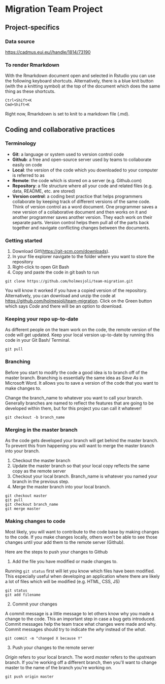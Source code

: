 # Migration Team Project

## Project-specifics

### Data source

https://cadmus.eui.eu//handle/1814/73190

### To render Rmarkdown

With the Rmarkdown document open and selected in Rstudio you can use the following keyboard shortcuts. Alternatively, there is a blue knit button (with the a knitting symbol) at the top of the document which does the same thing as these shortcuts.

```
Ctrl+Shift+K
Cmd+Shift+K
```

Right now, Rmarkdown is set to knit to a markdown file (.md).

## Coding and collaborative practices

### Terminology

* **Git**: a language or system used to version control code
* **Github**: a free and open-source server used by teams to collaborate easily on code
* **Local**: the version of the code which you downloaded to your computer is referred to as
* **Remote**: the code which is stored on a server (e.g. Github.com)
* **Repository**: a file structure where all your code and related files (e.g. data, README, etc. are stored)
* **Version control**: a coding best practice that helps programmers collaborate by keeping track of different versions of the same code. Think of version control as a word document. One programmer saves a new version of a collaborative document and then works on it and another programmer saves another version. They each work on their separate parts. Version control helps them pull all of the parts back together and navigate conflicting changes between the documents.

### Getting started

1. Download Git!(https://git-scm.com/downloads).
2. In your file explorer navigate to the folder where you want to store the repository
3. Right-click to open Git Bash
4. Copy and paste the code in git bash to run

```
git clone https://github.com/holmesjoli/team-migration.git
```

You will know it worked if you have a copied version of the repository. Alternatively, you can download and unzip the code at https://github.com/holmesjoli/team-migration. Click on the Green button which says *Code* and there will be an option to download. 

### Keeping your repo up-to-date

As different people on the team work on the code, the remote version of the code will get updated. Keep your local version up-to-date by running this code in your Git Bash/ Terminal.

```
git pull
```

### Branching

Before you start to modify the code a good idea is to branch off of the master branch. Branching is essentially the same idea as *Save As* in Microsoft Word. It allows you to save a version of the code that you want to make changes to.

Change the branch_name to whatever you want to call your branch. Generally branches are named to reflect the features that are going to be developed within them, but for this project you can call it whatever!

```
git checkout -b branch_name
```

### Merging in the master branch

As the code gets developed your branch will get behind the master branch. To prevent this from happening you will want to merge the master branch into your branch.

1. Checkout the master branch
2. Update the master branch so that your local copy reflects the same copy as the remote server
3. Checkout your local branch. Branch_name is whatever you named your branch in the previous step.
4. Merge the master branch into your local branch.

```
git checkout master
git pull
git checkout branch_name
git merge master
```

### Making changes to code

Most likely, you will want to contribute to the code base by making changes to the code. If you make changes locally, others won't be able to see those changes until your add them to the remote server (Github).

Here are the steps to push your changes to Github

1. Add the file you have modified or made changes to. 

Running `git status` first will let you know which files have been modified. This especially useful when developing an application where there are likely a lot of files which will be modified (e.g. HTML, CSS, JS)

```
git status
git add filename
```

2. Commit your changes

A commit message is a little message to let others know why you made a change to the code. This an important step in case a bug gets introduced. Commit messages help the team trace what changes were made and why. Commit messages should try to indicate the *why* instead of the *what*.

```
git commit -m "changed X because Y"
```

3. Push your changes to the remote server

*Origin* refers to your local branch. The word *master* refers to the upstream branch. If you're working off a different branch, then you'll want to change master to the name of the branch you're working on.
```
git push origin master
```

